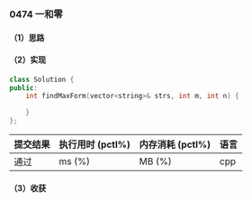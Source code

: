 ### 0474 一和零

#### （1）思路

#### （2）实现

```cpp
class Solution {
public:
    int findMaxForm(vector<string>& strs, int m, int n) {

    }
};
```

| 提交结果 | 执行用时 (pctl%) | 内存消耗 (pctl%) | 语言 |
|:---------|:-----------------|:-----------------|:-----|
| 通过     |  ms (%)   |  MB (%)  | cpp  |

#### （3）收获
